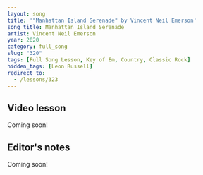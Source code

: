```yaml
---
layout: song
title: '"Manhattan Island Serenade" by Vincent Neil Emerson'
song_title: Manhattan Island Serenade
artist: Vincent Neil Emerson
year: 2020
category: full_song
slug: "320"
tags: [Full Song Lesson, Key of Em, Country, Classic Rock]
hidden_tags: [Leon Russell]
redirect_to:
  - /lessons/323
---
```


<!-- patreon_lesson_available: true
patreon_lesson_url: https://www.patreon.com/posts/40474671 -->

<!-- https://youtu.be/SyahJJ332uk -->

## Video lesson

Coming soon!

<!-- <iframe width="560" height="315" src="https://www.youtube.com/embed/z5jSdu4hH5U" frameborder="0" allow="accelerometer; autoplay; encrypted-media; gyroscope; picture-in-picture" allowfullscreen></iframe> -->

<!-- { % include pdf-module.html has_patreon_url=page.patreon_lesson_url patreon_url=page.patreon_lesson_url song_name=page.song_title %} -->

## Editor's notes

Coming soon!
